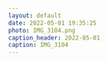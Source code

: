 ```yaml
---
layout: default
date: 2022-05-01 19:35:25
photo: IMG_3104.png
caption_header: 2022-05-01
caption: IMG_3104
---
```

